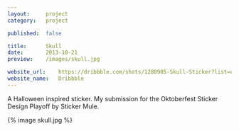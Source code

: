 ```yaml
---
layout:     project
category:   project

published:  false

title:      Skull
date:       2013-10-21
preview:    /images/skull.jpg

website_url:    https://dribbble.com/shots/1280905-Skull-Sticker?list=users&offset=7
website_name:   Dribbble
---
```

A Halloween inspired sticker. My submission for the Oktoberfest Sticker Design Playoff by Sticker Mule.

{% image skull.jpg %}